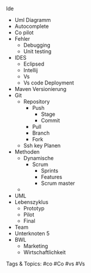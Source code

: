  Ide
  - Uml Diagramm 
  - Autocomplete 
  - Co pilot
  - Fehler
    - Debugging 
    - Unit testing 
  - IDES
    - Eclipsed 
    - Intellij
    - Vs
    - Vs code
 Deployment 
  - Maven
 Versionierung
  - Git
    - Repository
      - Push
        - Stage
        - Commit
      - Pull
      - Branch
      - Fork
    - Ssh key
 Planen
  - Methoden
    - Dynamische 
      - Scrum
        - Sprints
        - Features 
        - Scrum master
    - 
  - UML
  - Lebenszyklus 
    - Prototyp 
    - Pilot
    - Final
  - Team
  - Unterknoten 5
  - BWL
    - Marketing 
    - Wirtschaftlichkeit

   Tags & Topics:
   #co
   #Co
   #vs
   #Vs